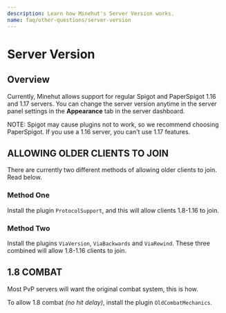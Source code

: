 ```yaml
---
description: Learn how Minehut's Server Version works.
name: faq/other-questions/server-version
---
```


# Server Version

## Overview

Currently, Minehut allows support for regular Spigot and PaperSpigot 1.16 and 1.17 servers. You can change the server version anytime in the server panel settings in the **Appearance** tab in the server dashboard.

<Hint severity="warning">NOTE: Spigot may cause plugins not to work, so we recommend choosing PaperSpigot.</Hint>
<Hint severity="error">If you use a 1.16 server, you can't use 1.17 features.</Hint>

## ALLOWING OLDER CLIENTS TO JOIN

There are currently two different methods of allowing older clients to join. Read below.

### Method One

Install the plugin `ProtocolSupport`, and this will allow clients 1.8-1.16 to join.

### Method Two

Install the plugins `ViaVersion`, `ViaBackwards` and `ViaRewind`. These three combined will allow 1.8-1.16 clients to join.

## 1.8 COMBAT

Most PvP servers will want the original combat system, this is how.

To allow 1.8 combat _\(no hit delay\)_, install the plugin `OldCombatMechanics`.
